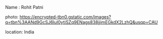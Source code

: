 Name : Rohit Patni

photo: https://encrypted-tbn0.gstatic.com/images?q=tbn%3AANd9GcSJ6luI0ytiSZq9ENags838jjimEGkdX2LzhQ&usqp=CAU

location: India
